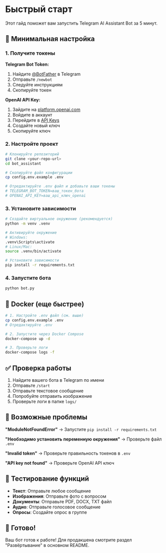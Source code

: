 # Быстрый старт

Этот гайд поможет вам запустить Telegram AI Assistant Bot за 5 минут.

## 🚀 Минимальная настройка

### 1. Получите токены

**Telegram Bot Token:**
1. Найдите [@BotFather](https://t.me/BotFather) в Telegram
2. Отправьте `/newbot`
3. Следуйте инструкциям
4. Скопируйте токен

**OpenAI API Key:**
1. Зайдите на [platform.openai.com](https://platform.openai.com)
2. Войдите в аккаунт
3. Перейдите в [API Keys](https://platform.openai.com/api-keys)
4. Создайте новый ключ
5. Скопируйте ключ

### 2. Настройте проект

```bash
# Клонируйте репозиторий
git clone <your-repo-url>
cd bot_assistant

# Скопируйте файл конфигурации
cp config.env.example .env

# Отредактируйте .env файл и добавьте ваши токены
# TELEGRAM_BOT_TOKEN=ваш_токен_бота
# OPENAI_API_KEY=ваш_api_ключ_openai
```

### 3. Установите зависимости

```bash
# Создайте виртуальное окружение (рекомендуется)
python -m venv .venv

# Активируйте окружение
# Windows:
.venv\Scripts\activate
# Linux/Mac:
source .venv/bin/activate

# Установите зависимости
pip install -r requirements.txt
```

### 4. Запустите бота

```bash
python bot.py
```

## 🐳 Docker (еще быстрее)

```bash
# 1. Настройте .env файл (см. выше)
cp config.env.example .env
# Отредактируйте .env

# 2. Запустите через Docker Compose
docker-compose up -d

# 3. Проверьте логи
docker-compose logs -f
```

## ✅ Проверка работы

1. Найдите вашего бота в Telegram по имени
2. Отправьте `/start`
3. Отправьте текстовое сообщение
4. Попробуйте отправить изображение
5. Проверьте логи в папке `logs/`

## 🔧 Возможные проблемы

**"ModuleNotFoundError"** → Запустите `pip install -r requirements.txt`

**"Необходимо установить переменную окружения"** → Проверьте файл `.env`

**"Invalid token"** → Проверьте правильность токенов в `.env`

**"API key not found"** → Проверьте OpenAI API ключ

## 📱 Тестирование функций

- **Текст**: Отправьте любое сообщение
- **Изображения**: Отправьте фото с вопросом
- **Документы**: Отправьте PDF, DOCX, TXT файл
- **Аудио**: Отправьте голосовое сообщение
- **Опросы**: Создайте опрос в группе

## 🚀 Готово!

Ваш бот готов к работе! Для продакшена смотрите раздел "Развёртывание" в основном README.
